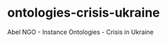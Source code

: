 ontologies-crisis-ukraine
=========================

Abel NGO - Instance Ontologies - Crisis in Ukraine
